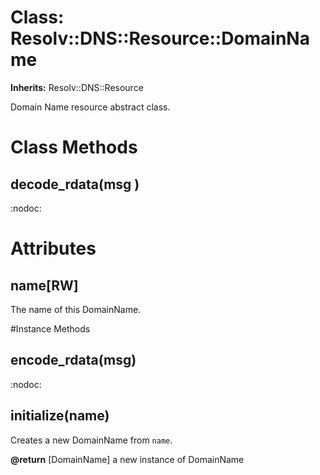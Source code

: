 # Class: Resolv::DNS::Resource::DomainName
**Inherits:** Resolv::DNS::Resource
    

Domain Name resource abstract class.


# Class Methods
## decode_rdata(msg ) [](#method-c-decode_rdata)
:nodoc:
# Attributes
## name[RW] [](#attribute-i-name)
The name of this DomainName.


#Instance Methods
## encode_rdata(msg) [](#method-i-encode_rdata)
:nodoc:

## initialize(name) [](#method-i-initialize)
Creates a new DomainName from `name`.

**@return** [DomainName] a new instance of DomainName

